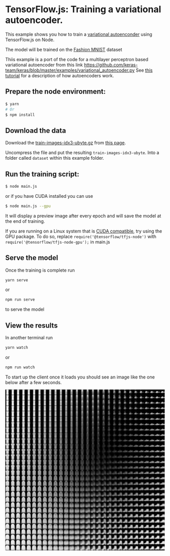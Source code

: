 # TensorFlow.js: Training a variational autoencoder.

This example shows you how to train a [variational autoenconder](https://blog.keras.io/building-autoencoders-in-keras.html) using TensorFlow.js on Node.

The model will be trained on the [Fashion MNIST](https://github.com/zalandoresearch/fashion-mnist) dataset

Thiis example is a port of the code for a multilayer perceptron based variational
autoencoder from this link https://github.com/keras-team/keras/blob/master/examples/variational_autoencoder.py See [this tutorial](https://blog.keras.io/building-autoencoders-in-keras.html) for a description of how autoencoders work.

## Prepare the node environment:
```sh
$ yarn
# Or
$ npm install
```

## Download the data

Download the [train-images-idx3-ubyte.gz](http://fashion-mnist.s3-website.eu-central-1.amazonaws.com/train-images-idx3-ubyte.gz) from [this page](https://github.com/zalandoresearch/fashion-mnist#get-the-data).

Uncompress the file and put the resulting `train-images-idx3-ubyte`. Into a folder called `dataset` within this example folder.

## Run the training script:
```sh
$ node main.js
```

or if you have CUDA installed you can use

```sh
$ node main.js --gpu
```

It will display a preview image after every epoch and will save the model at the end of training.

If you are running on a Linux system that is [CUDA compatible](https://www.tensorflow.org/install/install_linux), try using the GPU
package. To do so, replace `require('@tensorflow/tfjs-node')` with `require('@tensorflow/tfjs-node-gpu');` in main.js

## Serve the model

Once the training is complete run

```sh
yarn serve
```

or 

```sh
npm run serve
```

to serve the model

## View the results

In another terminal run 

```sh
yarn watch
```

or 

```sh
npm run watch
```

To start up the client once it loads you should see an image like the one below after a few seconds.

![screenshot of vae results on fashion mnist. A 30x30 grid of small images](fashion-mnist-vae-scr.png)